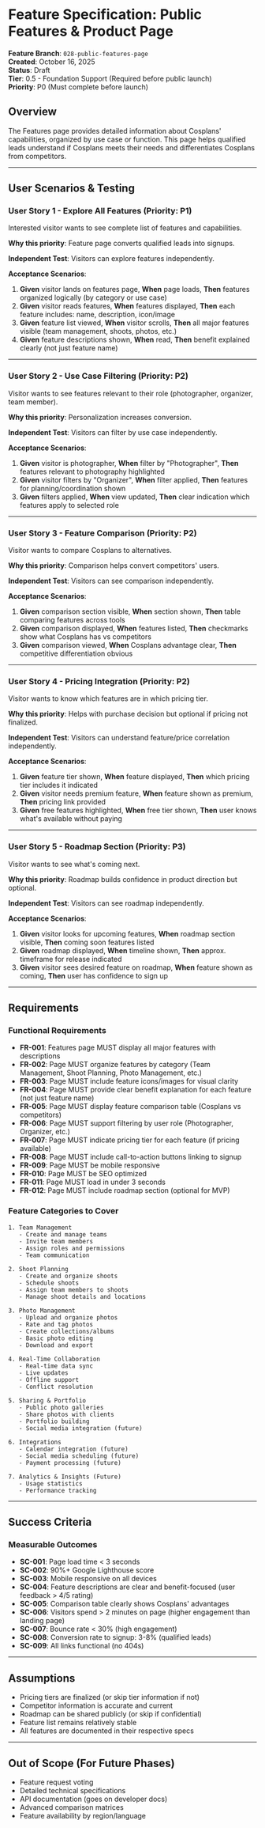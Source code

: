# Feature Specification: Public Features & Product Page

**Feature Branch**: `028-public-features-page`  
**Created**: October 16, 2025  
**Status**: Draft  
**Tier**: 0.5 - Foundation Support (Required before public launch)  
**Priority**: P0 (Must complete before launch)

## Overview

The Features page provides detailed information about Cosplans' capabilities, organized by use case or function. This page helps qualified leads understand if Cosplans meets their needs and differentiates Cosplans from competitors.

---

## User Scenarios & Testing

### User Story 1 - Explore All Features (Priority: P1)

Interested visitor wants to see complete list of features and capabilities.

**Why this priority**: Feature page converts qualified leads into signups.

**Independent Test**: Visitors can explore features independently.

**Acceptance Scenarios**:

1. **Given** visitor lands on features page, **When** page loads, **Then** features organized logically (by category or use case)
2. **Given** visitor reads features, **When** features displayed, **Then** each feature includes: name, description, icon/image
3. **Given** feature list viewed, **When** visitor scrolls, **Then** all major features visible (team management, shoots, photos, etc.)
4. **Given** feature descriptions shown, **When** read, **Then** benefit explained clearly (not just feature name)

---

### User Story 2 - Use Case Filtering (Priority: P2)

Visitor wants to see features relevant to their role (photographer, organizer, team member).

**Why this priority**: Personalization increases conversion.

**Independent Test**: Visitors can filter by use case independently.

**Acceptance Scenarios**:

1. **Given** visitor is photographer, **When** filter by "Photographer", **Then** features relevant to photography highlighted
2. **Given** visitor filters by "Organizer", **When** filter applied, **Then** features for planning/coordination shown
3. **Given** filters applied, **When** view updated, **Then** clear indication which features apply to selected role

---

### User Story 3 - Feature Comparison (Priority: P2)

Visitor wants to compare Cosplans to alternatives.

**Why this priority**: Comparison helps convert competitors' users.

**Independent Test**: Visitors can see comparison independently.

**Acceptance Scenarios**:

1. **Given** comparison section visible, **When** section shown, **Then** table comparing features across tools
2. **Given** comparison displayed, **When** features listed, **Then** checkmarks show what Cosplans has vs competitors
3. **Given** comparison viewed, **When** Cosplans advantage clear, **Then** competitive differentiation obvious

---

### User Story 4 - Pricing Integration (Priority: P2)

Visitor wants to know which features are in which pricing tier.

**Why this priority**: Helps with purchase decision but optional if pricing not finalized.

**Independent Test**: Visitors can understand feature/price correlation independently.

**Acceptance Scenarios**:

1. **Given** feature tier shown, **When** feature displayed, **Then** which pricing tier includes it indicated
2. **Given** visitor needs premium feature, **When** feature shown as premium, **Then** pricing link provided
3. **Given** free features highlighted, **When** free tier shown, **Then** user knows what's available without paying

---

### User Story 5 - Roadmap Section (Priority: P3)

Visitor wants to see what's coming next.

**Why this priority**: Roadmap builds confidence in product direction but optional.

**Independent Test**: Visitors can see roadmap independently.

**Acceptance Scenarios**:

1. **Given** visitor looks for upcoming features, **When** roadmap section visible, **Then** coming soon features listed
2. **Given** roadmap displayed, **When** timeline shown, **Then** approx. timeframe for release indicated
3. **Given** visitor sees desired feature on roadmap, **When** feature shown as coming, **Then** user has confidence to sign up

---

## Requirements

### Functional Requirements

- **FR-001**: Features page MUST display all major features with descriptions
- **FR-002**: Page MUST organize features by category (Team Management, Shoot Planning, Photo Management, etc.)
- **FR-003**: Page MUST include feature icons/images for visual clarity
- **FR-004**: Page MUST provide clear benefit explanation for each feature (not just feature name)
- **FR-005**: Page MUST display feature comparison table (Cosplans vs competitors)
- **FR-006**: Page MUST support filtering by user role (Photographer, Organizer, etc.)
- **FR-007**: Page MUST indicate pricing tier for each feature (if pricing available)
- **FR-008**: Page MUST include call-to-action buttons linking to signup
- **FR-009**: Page MUST be mobile responsive
- **FR-010**: Page MUST be SEO optimized
- **FR-011**: Page MUST load in under 3 seconds
- **FR-012**: Page MUST include roadmap section (optional for MVP)

### Feature Categories to Cover

```
1. Team Management
   - Create and manage teams
   - Invite team members
   - Assign roles and permissions
   - Team communication

2. Shoot Planning
   - Create and organize shoots
   - Schedule shoots
   - Assign team members to shoots
   - Manage shoot details and locations

3. Photo Management
   - Upload and organize photos
   - Rate and tag photos
   - Create collections/albums
   - Basic photo editing
   - Download and export

4. Real-Time Collaboration
   - Real-time data sync
   - Live updates
   - Offline support
   - Conflict resolution

5. Sharing & Portfolio
   - Public photo galleries
   - Share photos with clients
   - Portfolio building
   - Social media integration (future)

6. Integrations
   - Calendar integration (future)
   - Social media scheduling (future)
   - Payment processing (future)

7. Analytics & Insights (Future)
   - Usage statistics
   - Performance tracking
```

---

## Success Criteria

### Measurable Outcomes

- **SC-001**: Page load time < 3 seconds
- **SC-002**: 90%+ Google Lighthouse score
- **SC-003**: Mobile responsive on all devices
- **SC-004**: Feature descriptions are clear and benefit-focused (user feedback > 4/5 rating)
- **SC-005**: Comparison table clearly shows Cosplans' advantages
- **SC-006**: Visitors spend > 2 minutes on page (higher engagement than landing page)
- **SC-007**: Bounce rate < 30% (high engagement)
- **SC-008**: Conversion rate to signup: 3-8% (qualified leads)
- **SC-009**: All links functional (no 404s)

---

## Assumptions

- Pricing tiers are finalized (or skip tier information if not)
- Competitor information is accurate and current
- Roadmap can be shared publicly (or skip if confidential)
- Feature list remains relatively stable
- All features are documented in their respective specs

---

## Out of Scope (For Future Phases)

- Feature request voting
- Detailed technical specifications
- API documentation (goes on developer docs)
- Advanced comparison matrices
- Feature availability by region/language
